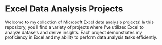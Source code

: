 # Excel Data Analysis Projects
Welcome to my collection of Microsoft Excel data analysis projects! In this repository, you'll find a variety of projects where I've utilized Excel to analyze datasets and derive insights. Each project demonstrates my proficiency in Excel and my ability to perform data analysis tasks efficiently.
